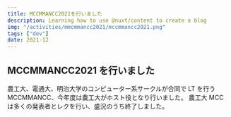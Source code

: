 ```yaml
---
title: MCCMMANCC2021を行いました
description: Learning how to use @nuxt/content to create a blog
img: "/activities/mmcmmancc2021/mccmmancc2021.png"
tags: ["dev"]
date: 2021-12
---
```


## MCCMMANCC2021 を行いました

農工大、電通大、明治大学のコンピューター系サークルが合同で LT を行う MCCMMANCC、今年度は農工大がホスト役となり行いました。
農工大 MCC は多くの発表者とレクを行い、盛況のうち終了しました。
